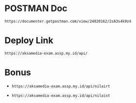# POSTMAN Doc
```
https://documenter.getpostman.com/view/24820162/2sA3s4k9z4
```
# Deploy Link
```
https://aksamedia-exam.assp.my.id/api/
```

# Bonus 
- 
    ```
    https://aksamedia-exam.assp.my.id/api/nilairt
    ```
- 
    ```
    https://aksamedia-exam.assp.my.id/api/nilaist
    ```

